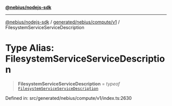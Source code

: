 [**@nebius/nodejs-sdk**](../../../../../README.md)

---

[@nebius/nodejs-sdk](../../../../../README.md) / [generated/nebius/compute/v1](../README.md) / FilesystemServiceServiceDescription

# Type Alias: FilesystemServiceServiceDescription

> **FilesystemServiceServiceDescription** = _typeof_ [`FilesystemServiceServiceDescription`](../variables/FilesystemServiceServiceDescription.md)

Defined in: src/generated/nebius/compute/v1/index.ts:2630
